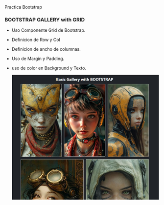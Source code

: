 Practica Bootstrap
### BOOTSTRAP GALLERY with GRID
- Uso Componente Grid de Bootstrap.
- Definicion de Row y Col
- Definicion de ancho de columnas.
- Uso de Margin y Padding.
- uso de color en Background y Texto.

  ![screenshot](https://github.com/rimardev/practica-bootstrap-gallery/blob/main/assets/img/screenshot.jpg)
